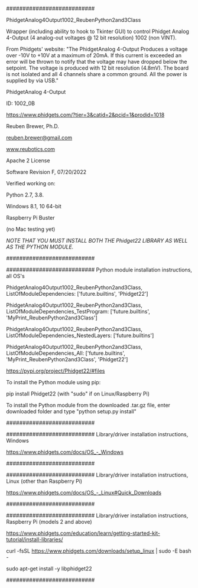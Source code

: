###########################

PhidgetAnalog4Output1002_ReubenPython2and3Class

Wrapper (including ability to hook to Tkinter GUI) to control Phidget Analog 4-Output (4 analog-out voltages @ 12 bit resolution) 1002 (non VINT).

From Phidgets' website:
"The PhidgetAnalog 4-Output Produces a voltage over -10V to +10V at a maximum of 20mA.
If this current is exceeded an error will be thrown to notify that the voltage may have dropped below the setpoint.
The voltage is produced with 12 bit resolution (4.8mV).
The board is not isolated and all 4 channels share a common ground.
All the power is supplied by via USB."

PhidgetAnalog 4-Output

ID: 1002_0B

https://www.phidgets.com/?tier=3&catid=2&pcid=1&prodid=1018

Reuben Brewer, Ph.D.

reuben.brewer@gmail.com

www.reubotics.com

Apache 2 License

Software Revision F, 07/20/2022

Verified working on: 

Python 2.7, 3.8.

Windows 8.1, 10 64-bit

Raspberry Pi Buster 

(no Mac testing yet)

*NOTE THAT YOU MUST INSTALL BOTH THE Phidget22 LIBRARY AS WELL AS THE PYTHON MODULE.*

###########################

########################### Python module installation instructions, all OS's

PhidgetAnalog4Output1002_ReubenPython2and3Class, ListOfModuleDependencies: ['future.builtins', 'Phidget22']

PhidgetAnalog4Output1002_ReubenPython2and3Class, ListOfModuleDependencies_TestProgram: ['future.builtins', 'MyPrint_ReubenPython2and3Class']

PhidgetAnalog4Output1002_ReubenPython2and3Class, ListOfModuleDependencies_NestedLayers: ['future.builtins']

PhidgetAnalog4Output1002_ReubenPython2and3Class, ListOfModuleDependencies_All: ['future.builtins', 'MyPrint_ReubenPython2and3Class', 'Phidget22']

https://pypi.org/project/Phidget22/#files

To install the Python module using pip:

pip install Phidget22       (with "sudo" if on Linux/Raspberry Pi)

To install the Python module from the downloaded .tar.gz file, enter downloaded folder and type "python setup.py install"

###########################

########################### Library/driver installation instructions, Windows

https://www.phidgets.com/docs/OS_-_Windows

###########################

########################### Library/driver installation instructions, Linux (other than Raspberry Pi)

https://www.phidgets.com/docs/OS_-_Linux#Quick_Downloads

###########################

########################### Library/driver installation instructions, Raspberry Pi (models 2 and above)

https://www.phidgets.com/education/learn/getting-started-kit-tutorial/install-libraries/

curl -fsSL https://www.phidgets.com/downloads/setup_linux | sudo -E bash -

sudo apt-get install -y libphidget22
 
###########################
